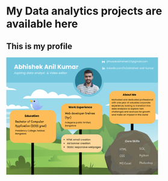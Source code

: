 # My Data analytics projects are available here


## This is my profile
<img src="https://github.com/Abhishek321Kumar/Data-analysis-files/blob/main/myprofile.png" width="80%" alt="Profile_data" />
